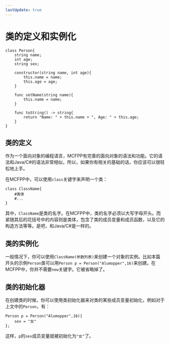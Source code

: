 ```yaml
---
lastUpdate: true
---
```


# 类的定义和实例化

```mcfpp
class Person{
    string name;
    int age;
    string sex;
    
    constructor(string name, int age){
        this.name = name;
        this.age = age;
    }

    func setName(string name){
        this.name = name;
    }

    func toString() -> string{
        return "Name: " + this.name + ", Age: " + this.age;
    }
}
```


## 类的定义

作为一个面向对象的编程语言，MCFPP有完善的面向对象的语法和功能。它的语法和Java/C#的语法非常相似，所以，如果你有相关的基础的话，你应该可以很轻松地上手。

在MCFPP中，可以使用`class`关键字来声明一个类：

```mcfpp
class ClassName{
    #类体
    #...
}
```

其中，`ClassName`是类的名字。在MCFPP中，类的名字必须以大写字母开头。而紧随其后的花括号中的内容则是类体，包含了类的成员变量和成员函数，以及它的构造方法等等。是吧，和Java/C#是一样的。

## 类的实例化

一般情况下，你可以使用`ClassName(参数列表)`来创建一个对象的实例。比如本篇开头的示例`Person`类可以用`Person p = Person("Alumopper",16)`来创建。在MCFPP中，你并不需要`new`关键字。它被省略掉了。

## 类的初始化器<Badge type="tip" text="未来特性" />

在创建类的时候，你可以使用类初始化器来对类的某些成员变量初始化，例如对于上文中的`Person`，有：

```mcfpp
Person p = Person("Alumopper",16){
    sex = "女"
};
```

这样，`p`的`sex`成员变量就被初始化为`"女"`了。